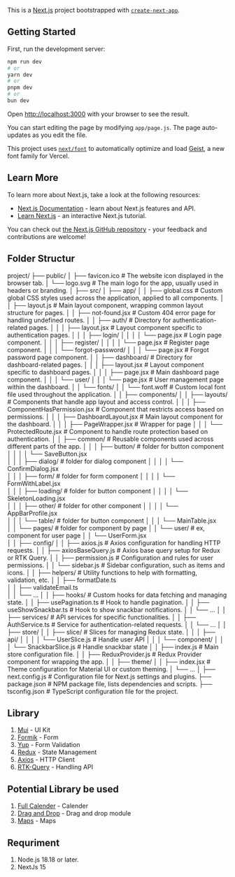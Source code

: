 This is a [Next.js](https://nextjs.org) project bootstrapped with [`create-next-app`](https://nextjs.org/docs/app/api-reference/cli/create-next-app).

## Getting Started

First, run the development server:

```bash
npm run dev
# or
yarn dev
# or
pnpm dev
# or
bun dev
```

Open [http://localhost:3000](http://localhost:3000) with your browser to see the result.

You can start editing the page by modifying `app/page.js`. The page auto-updates as you edit the file.

This project uses [`next/font`](https://nextjs.org/docs/app/building-your-application/optimizing/fonts) to automatically optimize and load [Geist](https://vercel.com/font), a new font family for Vercel.

## Learn More

To learn more about Next.js, take a look at the following resources:

- [Next.js Documentation](https://nextjs.org/docs) - learn about Next.js features and API.
- [Learn Next.js](https://nextjs.org/learn) - an interactive Next.js tutorial.

You can check out [the Next.js GitHub repository](https://github.com/vercel/next.js) - your feedback and contributions are welcome!

## Folder Structur

project/
├── public/
│   ├── favicon.ico              # The website icon displayed in the browser tab.
│   └── logo.svg                 # The main logo for the app, usually used in headers or branding.
│
├── src/
│   ├── app/
│   │   ├── global.css           # Custom global CSS styles used across the application, applied to all components.
│   │   ├── layout.js            # Main layout component, wrapping common layout structure for pages.
│   │   ├── not-found.jsx        # Custom 404 error page for handling undefined routes.
│   │   ├── auth/                # Directory for authentication-related pages.
│   │   │   ├── layout.jsx       # Layout component specific to authentication pages.
│   │   │   ├── login/
│   │   │   │   └── page.jsx     # Login page component.
│   │   │   ├── register/
│   │   │   │   └── page.jsx     # Register page component.
│   │   │   └── forgot-password/
│   │   │       └── page.jsx     # Forgot password page component.
│   │   ├── dashboard/           # Directory for dashboard-related pages.
│   │   │   ├── layout.jsx       # Layout component specific to dashboard pages.
│   │   │   ├── page.jsx         # Main dashboard page component.
│   │   │   └── user/
│   │   │       └── page.jsx     # User management page within the dashboard.
│   │   └── fonts/
│   │       └── font.woff        # Custom local font file used throughout the application.
│
│   ├── components/
│   │   ├── layouts/             # Components that handle app layout and access control.
│   │   │   ├── ComponentHasPermission.jsx  # Component that restricts access based on permissions.
│   │   │   ├── DashboardLayout.jsx         # Main layout component for the dashboard.
│   │   │   ├── PageWrapper.jsx             # Wrapper for page
│   │   │   └── ProtectedRoute.jsx          # Component to handle route protection based on authentication.
│   │   ├── common/               # Reusable components used across different parts of the app.
│   │   │   ├── button/                     # folder for button component
│   │   │   │   └── SaveButton.jsx         
│   │   │   ├── dialog/                     # folder for dialog component
│   │   │   │   └── ConfirmDialog.jsx       
│   │   │   ├── form/                       # folder for form component
│   │   │   │   └── FormWithLabel.jsx      
│   │   │   ├── loading/                    # folder for button component
│   │   │   │   └── SkeletonLoading.jsx     
│   │   │   ├── other/                      # folder for other component
│   │   │   │   └── AppBarProfile.jsx       
│   │   │   └── table/                      # folder for button component
│   │   │       └── MainTable.jsx           
│   │   └── pages/                          # folder for component by page
│   │       └── user/                       # ex, component for user page
│   │           └── UserForm.jsx            
│
│   ├── config/
│   │   ├── axios.js             # Axios configuration for handling HTTP requests.
│   │   ├── axiosBaseQuery.js    # Axios base query setup for Redux or RTK Query.
│   │   ├── permission.js        # Configuration and rules for user permissions.
│   │   └── sidebar.js           # Sidebar configuration, such as items and icons.
│
│   ├── helpers/                 # Utility functions to help with formatting, validation, etc.
│   │   ├── formatDate.ts        
│   │   ├── validateEmail.ts     
│   │   └── ...
│
│   ├── hooks/                   # Custom hooks for data fetching and managing state.
│   │   ├── usePagination.ts     # Hook to handle pagination.
│   │   ├── useShowSnackbar.ts   # Hook to show snackbar notifications.
│   │   └── ...
│
│   ├── services/                # API services for specific functionalities.
│   │   ├── AuthService.ts       # Service for authentication-related requests.
│   │   └── ...
│
│   ├── store/
│   │   ├── slice/               # Slices for managing Redux state.
│   │   │   ├── api/
│   │   │   │   └── UserSlice.js # Handle user API
│   │   │   └── component/
│   │   │       └── SnackbarSlice.js  # Handle snackbar state
│   │   ├── index.js             # Main store configuration file.
│   │   ├── ReduxProvider.js     # Redux Provider component for wrapping the app.
│
│   ├── theme/
│   │   ├── index.jsx            # Theme configuration for Material UI or custom theming.
│   └── ...
│
├── next.config.js               # Configuration file for Next.js settings and plugins.
├── package.json                 # NPM package file, lists dependencies and scripts.
├── tsconfig.json                # TypeScript configuration file for the project.


## Library
1. [Mui](https://mui.com) - UI Kit
2. [Formik](https://formik.org) - Form
3. [Yup](https://www.npmjs.com/package/yup) - Form Validation
4. [Redux](https://react-redux.js.org/) - State Management
5. [Axios](https://axios-http.com/) - HTTP Client
6. [RTK-Query](https://redux-toolkit.js.org/rtk-query) - Handling API

## Potential Library be used
1. [Full Calender](https://fullcalendar.io/docs/react) - Calender
2. [Drag and Drop](https://react-dnd.github.io/) - Drag and drop module
2. [Maps](https://leafletjs.com/) - Maps

## Requriment
1. Node.js 18.18 or later.
2. NextJs 15


